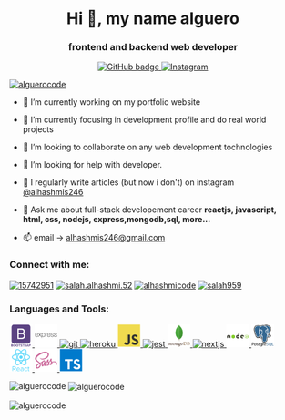 <h1 align="center">Hi 👋, my name alguero</h1>
<h3 align="center">frontend and backend web developer</h3>

<p align="center">
  <a href="https://github.com/alguerocode?tab=followers">
    <img src="https://img.shields.io/github/followers/alguerocode?label=Followers&logo=GitHub&style=for-the-badge" alt="GitHub badge" />
  </a>
  <a href="https://instagram.com/alhashmis246" target="blank"><img alt="Instagram" src="https://img.shields.io/badge/alguerocode-%23E4405F.svg?style=for-the-badge&logo=Instagram&logoColor=white"/>
 </a>

</p>



 
<p align="left"> <a href="https://github.com/ryo-ma/github-profile-trophy"><img src="https://github-profile-trophy.vercel.app/?username=alguerocode" alt="alguerocode" /></a> </p>

- 🔭 I’m currently working on my portfolio website

- 🌱 I’m currently focusing in development profile and do real world projects

- 👯 I’m looking to collaborate on any web development tochnologies

- 🤝 I’m looking for help with developer. 

- 📝 I regularly write articles (but now i don't) on instagram [@alhashmis246](https://www.instagram.com/alhashmis246/)

- 💬 Ask me about full-stack developement career **reactjs, javascript, html, css, nodejs, express,mongodb,sql, more...**

- 📫 email -> alhashmis246@gmail.com

<h3 align="left">Connect with me:</h3>
<p align="left">
<a href="https://stackoverflow.com/users/15742951" target="blank"><img align="center" src="https://raw.githubusercontent.com/rahuldkjain/github-profile-readme-generator/master/src/images/icons/Social/stack-overflow.svg" alt="15742951" height="30" width="40" /></a>
<a href="https://fb.com/salah.alhashmi.52" target="blank"><img align="center" src="https://raw.githubusercontent.com/rahuldkjain/github-profile-readme-generator/master/src/images/icons/Social/facebook.svg" alt="salah.alhashmi.52" height="30" width="40" /></a>
<a href="https://instagram.com/alhashmicode" target="blank"><img align="center" src="https://raw.githubusercontent.com/rahuldkjain/github-profile-readme-generator/master/src/images/icons/Social/instagram.svg" alt="alhashmicode" height="30" width="40" /></a>
<a href="https://www.leetcode.com/salah959" target="blank"><img align="center" src="https://raw.githubusercontent.com/rahuldkjain/github-profile-readme-generator/master/src/images/icons/Social/leet-code.svg" alt="salah959" height="30" width="40" /></a>
</p>

<h3 align="left">Languages and Tools:</h3>
<p align="left"> <a href="https://getbootstrap.com" target="_blank"> <img src="https://raw.githubusercontent.com/devicons/devicon/master/icons/bootstrap/bootstrap-plain-wordmark.svg" alt="bootstrap" width="40" height="40"/> </a> <a href="https://expressjs.com" target="_blank"> <img src="https://raw.githubusercontent.com/devicons/devicon/master/icons/express/express-original-wordmark.svg" alt="express" width="40" height="40"/> </a> <a href="https://git-scm.com/" target="_blank"> <img src="https://www.vectorlogo.zone/logos/git-scm/git-scm-icon.svg" alt="git" width="40" height="40"/> </a> <a href="https://heroku.com" target="_blank"> <img src="https://www.vectorlogo.zone/logos/heroku/heroku-icon.svg" alt="heroku" width="40" height="40"/> </a> <a href="https://developer.mozilla.org/en-US/docs/Web/JavaScript" target="_blank"> <img src="https://raw.githubusercontent.com/devicons/devicon/master/icons/javascript/javascript-original.svg" alt="javascript" width="40" height="40"/> </a> <a href="https://jestjs.io" target="_blank"> <img src="https://www.vectorlogo.zone/logos/jestjsio/jestjsio-icon.svg" alt="jest" width="40" height="40"/> </a> <a href="https://www.mongodb.com/" target="_blank"> <img src="https://raw.githubusercontent.com/devicons/devicon/master/icons/mongodb/mongodb-original-wordmark.svg" alt="mongodb" width="40" height="40"/> </a> <a href="https://nextjs.org/" target="_blank"> <img src="https://cdn.worldvectorlogo.com/logos/nextjs-3.svg" alt="nextjs" width="40" height="40"/> </a> <a href="https://nodejs.org" target="_blank"> <img src="https://raw.githubusercontent.com/devicons/devicon/master/icons/nodejs/nodejs-original-wordmark.svg" alt="nodejs" width="40" height="40"/> </a> <a href="https://www.postgresql.org" target="_blank"> <img src="https://raw.githubusercontent.com/devicons/devicon/master/icons/postgresql/postgresql-original-wordmark.svg" alt="postgresql" width="40" height="40"/> </a> <a href="https://reactjs.org/" target="_blank"> <img src="https://raw.githubusercontent.com/devicons/devicon/master/icons/react/react-original-wordmark.svg" alt="react" width="40" height="40"/> </a> <a href="https://sass-lang.com" target="_blank"> <img src="https://raw.githubusercontent.com/devicons/devicon/master/icons/sass/sass-original.svg" alt="sass" width="40" height="40"/> </a> <a href="https://www.typescriptlang.org/" target="_blank"> <img src="https://raw.githubusercontent.com/devicons/devicon/master/icons/typescript/typescript-original.svg" alt="typescript" width="40" height="40"/> </a> </p>

<p><img align="left" src="https://github-readme-stats.vercel.app/api/top-langs?username=alguerocode&show_icons=true&locale=en&layout=compact" alt="alguerocode" /></p>

<p>&nbsp;<img align="center" src="https://github-readme-stats.vercel.app/api?username=alguerocode&show_icons=true&locale=en" alt="alguerocode" /></p>

<p><img align="center" src="https://github-readme-streak-stats.herokuapp.com/?user=alguerocode&" alt="alguerocode" /></p>

